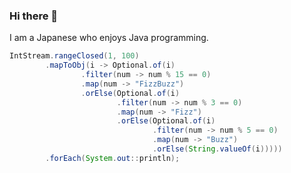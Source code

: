 ### Hi there 👋
I am a Japanese who enjoys Java programming.

```java
IntStream.rangeClosed(1, 100)
        .mapToObj(i -> Optional.of(i)
                .filter(num -> num % 15 == 0)
                .map(num -> "FizzBuzz")
                .orElse(Optional.of(i)
                        .filter(num -> num % 3 == 0)
                        .map(num -> "Fizz")
                        .orElse(Optional.of(i)
                                .filter(num -> num % 5 == 0)
                                .map(num -> "Buzz")
                                .orElse(String.valueOf(i)))))
        .forEach(System.out::println);
```
<!--
**NamiUni/NamiUni** is a ✨ _special_ ✨ repository because its `README.md` (this file) appears on your GitHub profile.

Here are some ideas to get you started:

- 🔭 I’m currently working on ...
- 🌱 I’m currently learning ...
- 👯 I’m looking to collaborate on ...
- 🤔 I’m looking for help with ...
- 💬 Ask me about ...
- 📫 How to reach me: ...
- 😄 Pronouns: ...
- ⚡ Fun fact: ...
-->
